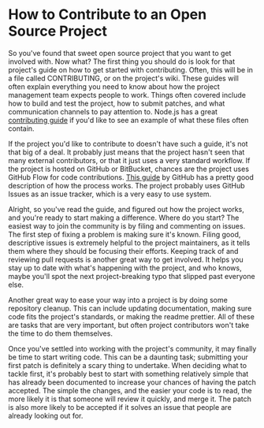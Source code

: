 # How to Contribute to an Open Source Project

So you've found that sweet open source project that you want to get
involved with. Now what? The first thing you should do is look for that project's
guide on how to get started with contributing. Often, this will be in a file
called CONTRIBUTING, or on the project's wiki. These guides will often explain
everything you need to know about how the project management team expects people
to work. Things often covered include how to build and test the project, how to
submit patches, and what communication channels to pay attention to. Node.js has
a great [contributing guide](https://github.com/joyent/node/blob/master/CONTRIBUTING.md)
if you'd like to see an example of what these files often contain.

If the project you'd like to contribute to doesn't have such a guide, it's not
that big of a deal. It probably just means that the project hasn't seen that
many external contributors, or that it just uses a very standard workflow. If
the project is hosted on GitHub or BitBucket, chances are the project uses
GitHub Flow for code contributions. [This guide](https://guides.github.com/introduction/flow/)
by GitHub has a pretty good description of how the process works. The project
probably uses GitHub Issues as an issue tracker, which is a very easy to use
system.

Alright, so you've read the guide, and figured out how the project works, and
you're ready to start making a difference. Where do you start? The easiest way
to join the community is by filing and commenting on issues. The first step of
fixing a problem is making sure it's known. Filing good, descriptive issues is
extremely helpful to the project maintainers, as it tells them where they should
be focusing their efforts. Keeping track of and reviewing pull requests is
another great way to get involved. It helps you stay up to date with what's
happening with the project, and who knows, maybe you'll spot the next project-breaking
typo that slipped past everyone else.

Another great way to ease your way into a project is by doing some repository
cleanup. This can include updating documentation, making sure code fits the
project's standards, or making the readme prettier. All of these are tasks that
are very important, but often project contributors won't take the time to do
them themselves.

Once you've settled into working with the project's community, it may finally be
time to start writing code. This can be a daunting task; submitting your first
patch is definitely a scary thing to undertake. When deciding what to tackle
first, it's probably best to start with something relatively simple that has
already been documented to increase your chances of having the patch accepted.
The simple the changes, and the easier your code is to read, the more likely it
is that someone will review it quickly, and merge it. The patch is also more
likely to be accepted if it solves an issue that people are already looking out for.
